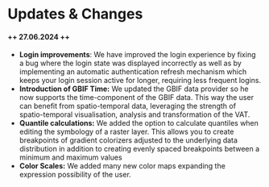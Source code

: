 # Updates & Changes

#### ++ 27.06.2024 ++

- **Login improvements**: We have improved the login experience by fixing a bug where the login state was displayed incorrectly as well as by implementing an automatic authentication refresh mechanism which keeps your login session active for longer, requiring less frequent logins.
- **Introduction of GBIF Time:** We updated the GBIF data provider so he now supports the time-component of the GBIF data. This way the user can benefit from spatio-temporal data, leveraging the strength of spatio-temporal visualisation, analysis and transformation of the VAT.
- **Quantile calculations:** We added the option to calculate quantiles when editing the symbology of a raster layer. This allows you to create breakpoints of gradient colorizers adjusted to the underlying data distribution in addition to creating evenly spaced breakpoints between a minimum and maximum values
- **Color Scales:** We added many new color maps expanding the expression possibility of the user.

